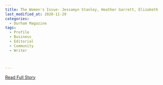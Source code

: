 ```yaml
---
title: The Women's Issue- Jessamyn Stanley, Heather Garrett, Elizabeth South, Laura Helms Reece, MaryAnn E. Black, & Sarah Parker
last_modified_at: 2020-11-29
categories:
  - Durham Magazine
tags:
  - Profile
  - Business
  - Editorial 
  - Community
  - Writer



---
```




<a href="https://issuu.com/shannonmedia/docs/dmmayissuu/45" target="_blank">Read Full Story</a>
